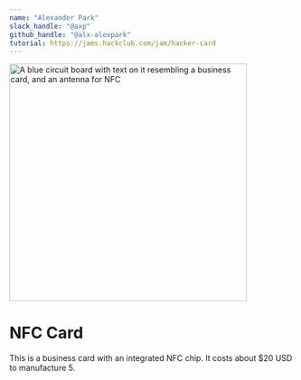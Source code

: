 ```yaml
---
name: "Alexander Park"
slack_handle: "@axp"
github_handle: "@alx-alexpark"
tutorial: https://jams.hackclub.com/jam/hacker-card
---
```


<img src="https://cloud-2ao2z2ni8-hack-club-bot.vercel.app/0image.png" alt="A blue circuit board with text on it resembling a business card, and an antenna for NFC" width="420"/>

# NFC Card

This is a business card with an integrated NFC chip. It costs about $20 USD to manufacture 5.
